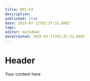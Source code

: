 ```yaml
---
title: BPI-F4
description: 
published: true
date: 2025-07-11T02:37:32.609Z
tags: 
editor: markdown
dateCreated: 2025-07-11T02:37:32.609Z
---
```


# Header
Your content here